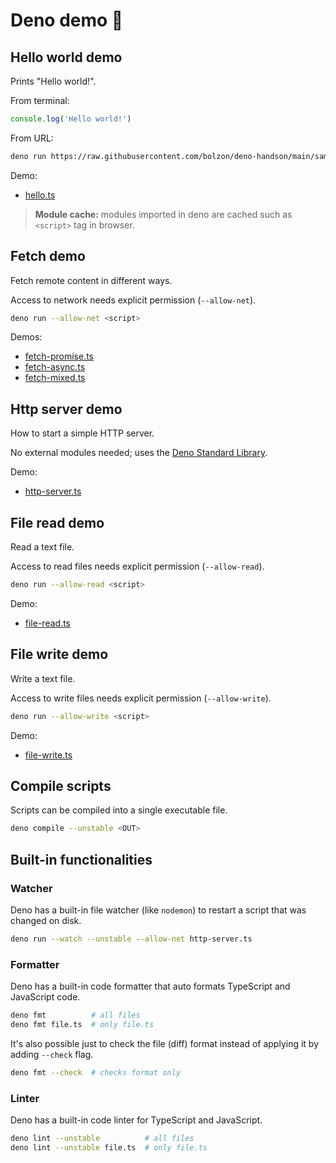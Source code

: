# Deno demo 🤟

## Hello world demo

Prints "Hello world!".

From terminal:

```js
console.log('Hello world!')
```

From URL:

```sh
deno run https://raw.githubusercontent.com/bolzon/deno-handson/main/samples/hello.ts
```

Demo:
- [hello.ts](./samples/hello.ts)

> **Module cache:** modules imported in deno are cached such as `<script>` tag in browser.

## Fetch demo

Fetch remote content in different ways.

Access to network needs explicit permission (`--allow-net`).

```sh
deno run --allow-net <script>
```

Demos:
- [fetch-promise.ts](./samples/fetch-promise.ts)
- [fetch-async.ts](./samples/fetch-async.ts)
- [fetch-mixed.ts](./samples/fetch-mixed.ts)

## Http server demo

How to start a simple HTTP server.

No external modules needed; uses the [Deno Standard Library](https://deno.land/std).

Demo:
- [http-server.ts](./samples/http-server.ts)

## File read demo

Read a text file.

Access to read files needs explicit permission (`--allow-read`).

```sh
deno run --allow-read <script>
```

Demo:
- [file-read.ts](./samples/file-read.ts)

## File write demo

Write a text file.

Access to write files needs explicit permission (`--allow-write`).

```sh
deno run --allow-write <script>
```

Demo:
- [file-write.ts](./samples/file-write.ts)

## Compile scripts

Scripts can be compiled into a single executable file.

```sh
deno compile --unstable <OUT>
```

## Built-in functionalities

### Watcher

Deno has a built-in file watcher (like `nodemon`) to restart a script that was changed on disk.

```sh
deno run --watch --unstable --allow-net http-server.ts
```

### Formatter

Deno has a built-in code formatter that auto formats TypeScript and JavaScript code.

```sh
deno fmt          # all files
deno fmt file.ts  # only file.ts
```

It's also possible just to check the file (diff) format instead of applying it by adding `--check` flag.

```sh
deno fmt --check  # checks format only
```

### Linter

Deno has a built-in code linter for TypeScript and JavaScript.

```sh
deno lint --unstable          # all files
deno lint --unstable file.ts  # only file.ts
```
